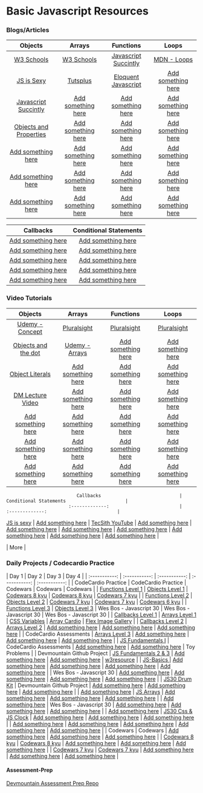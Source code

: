 # Basic Javascript Resources
<!--
| <a target="_blank" href="#">Add something here</a>                       | <a target="_blank" href="#">Add something here</a>                    | <a target="_blank" href="#">Add something here</a>                    | <a target="_blank" href="#">Add something here</a>                    | <a target="_blank" href="#">Add something here</a>                    |
| <a target="_blank" href="#">Add something here</a>                       | <a target="_blank" href="#">Add something here</a>                    | <a target="_blank" href="#">Add something here</a>                    | <a target="_blank" href="#">Add something here</a>                    | <a target="_blank" href="#">Add something here</a>                    |
| <a target="_blank" href="#">Add something here</a>                       | <a target="_blank" href="#">Add something here</a>                    | <a target="_blank" href="#">Add something here</a>                    | <a target="_blank" href="#">Add something here</a>                    | <a target="_blank" href="#">Add something here</a>                    |
-->
### Blogs/Articles
|                                 Objects                                    |                                 Arrays                         |                               Functions                                  |                                 Loops                                 |
|                              :-----------:                                 |                             :-----------:                      |                             :-----------:                                |                             :-----------:                             |
| <a target="_blank" href="https://goo.gl/5jPiQF">W3 Schools</a>             | <a target="_blank" href="https://goo.gl/FFpO4J">W3 Schools</a> | <a target="_blank" href="https://goo.gl/ehcMuX">Javascript Succintly</a> | <a target="_blank" href="https://goo.gl/EYrjpG">MDN - Loops</a>       | 
| <a target="_blank" href="https://goo.gl/CqGbrU">JS is Sexy</a>             | <a target="_blank" href="https://goo.gl/OvLh9Z">Tutsplus</a>   | <a target="_blank" href="https://goo.gl/9wFHRv">Eloquent Javascript</a>  | <a target="_blank" href="#">Add something here</a>                    |
| <a target="_blank" href="https://goo.gl/An1zI2">Javascript Succintly</a>   | <a target="_blank" href="#">Add something here</a>             | <a target="_blank" href="#">Add something here</a>                       | <a target="_blank" href="#">Add something here</a>                    |
| <a target="_blank" href="https://goo.gl/iJg3gt">Objects and Properties</a> | <a target="_blank" href="#">Add something here</a>             | <a target="_blank" href="#">Add something here</a>                       | <a target="_blank" href="#">Add something here</a>                    |
| <a target="_blank" href="#">Add something here</a>                         | <a target="_blank" href="#">Add something here</a>             | <a target="_blank" href="#">Add something here</a>                       | <a target="_blank" href="#">Add something here</a>                    |
| <a target="_blank" href="#">Add something here</a>                         | <a target="_blank" href="#">Add something here</a>             | <a target="_blank" href="#">Add something here</a>                       | <a target="_blank" href="#">Add something here</a>                    |
| <a target="_blank" href="#">Add something here</a>                         | <a target="_blank" href="#">Add something here</a>             | <a target="_blank" href="#">Add something here</a>                       | <a target="_blank" href="#">Add something here</a>                    |

|                      Callbacks                    |               Conditional Statements               |
|                   :-------------:                 |                   :-------------:                  |
|<a target="_blank" href="#">Add something here</a> | <a target="_blank" href="#">Add something here</a> |
|<a target="_blank" href="#">Add something here</a> | <a target="_blank" href="#">Add something here</a> |
|<a target="_blank" href="#">Add something here</a> | <a target="_blank" href="#">Add something here</a> |
|<a target="_blank" href="#">Add something here</a> | <a target="_blank" href="#">Add something here</a> |
|<a target="_blank" href="#">Add something here</a> | <a target="_blank" href="#">Add something here</a> |

### Video Tutorials
|                                   Objects                               |                                 Arrays                                |                                Functions                              |                                 Loops                                 |
|                                :-----------:                            |                             :-----------:                             |                              :-----------:                            |                             :-----------:                             |
| <a target="_blank" href="https://goo.gl/6zDVBt">Udemy - Concept</a>     | <a target="_blank" href="https://goo.gl/JkzM9D">Pluralsight</a>       | <a target="_blank" href="https://goo.gl/b0CzDk">Pluralsight</a>       | <a target="_blank" href="https://goo.gl/NLyb4l">Pluralsight</a>       |
| <a target="_blank" href="https://goo.gl/W0YFl0">Objects and the dot</a> | <a target="_blank" href="https://goo.gl/Q29rgt">Udemy - Arrays</a>    | <a target="_blank" href="#">Add something here</a>                    | <a target="_blank" href="#">Add something here</a>                    |
| <a target="_blank" href="https://goo.gl/D0MmwP">Object Literals</a>     | <a target="_blank" href="#">Add something here</a>                    | <a target="_blank" href="#">Add something here</a>                    | <a target="_blank" href="#">Add something here</a>                    |
| <a target="_blank" href="https://goo.gl/8snnMc">DM Lecture Video</a>    | <a target="_blank" href="#">Add something here</a>                    | <a target="_blank" href="#">Add something here</a>                    | <a target="_blank" href="#">Add something here</a>                    |
| <a target="_blank" href="#">Add something here</a>                      | <a target="_blank" href="#">Add something here</a>                    | <a target="_blank" href="#">Add something here</a>                    | <a target="_blank" href="#">Add something here</a>                    |
| <a target="_blank" href="#">Add something here</a>                      | <a target="_blank" href="#">Add something here</a>                    | <a target="_blank" href="#">Add something here</a>                    | <a target="_blank" href="#">Add something here</a>                    |
| <a target="_blank" href="#">Add something here</a>                      | <a target="_blank" href="#">Add something here</a>                    | <a target="_blank" href="#">Add something here</a>                    | <a target="_blank" href="#">Add something here</a>                    |

                              Callbacks                             |                         Conditional Statements                      |
                           :-------------:                          |                            :-------------:                          |
<a target="_blank" href="https://goo.gl/RxHn9c">JS is sexy</a>      | <a target="_blank" href="#">Add something here</a>                  |
<a target="_blank" href="https://goo.gl/16fimb">TecSith YouTube</a> | <a target="_blank" href="#">Add something here</a>                  |
<a target="_blank" href="#">Add something here</a>                  | <a target="_blank" href="#">Add something here</a>                  |
<a target="_blank" href="#">Add something here</a>                  | <a target="_blank" href="#">Add something here</a>                  |
<a target="_blank" href="#">Add something here</a>                  | <a target="_blank" href="#">Add something here</a>                  |


|                       More                             |




### Daily Projects / Codecardio Practice

|                        Day 1                          |                            Day 2                          |                       Day 3                        |                         Day 4                      |
|                    :-----------:                      |                        :-----------:                      |                     :-----------:                  |                     :-----------:                  |                  :-----------:                         |
|                  CodeCardio Practice                  |                     CodeCardio Practice                   |                       Codewars                     |                       Codewars                     |                       Codewars                         |
| <a target="_blank" href="https://goo.gl/FuDypb">Functions Level 1</a> | <a target="_blank" href="https://goo.gl/ubI0eY">Objects Level 1</a>       | <a target="_blank" href="https://goo.gl/7mBhNd">Codewars 8 kyu</a> | <a target="_blank" href="https://goo.gl/7mBhNd">Codewars 8 kyu</a> | <a target="_blank" href="https://goo.gl/5J3os1">Codewars 7 kyu</a>     |
| <a target="_blank" href="https://goo.gl/uBNfeB">Functions Level 2</a> | <a target="_blank" href="https://goo.gl/I8N0vU">Objects Level 2</a>       | <a target="_blank" href="https://goo.gl/5J3os1">Codewars 7 kyu</a> | <a target="_blank" href="https://goo.gl/5J3os1">Codewars 7 kyu</a> | <a target="_blank" href="https://goo.gl/5OfnGL">Codewars 6 kyu</a>     |
| <a target="_blank" href="https://goo.gl/Ab58oD">Functions Level 3</a> | <a target="_blank" href="https://goo.gl/QI3qeX">Objects Level 3</a>       |                 Wes Bos - Javascript 30            |                 Wes Bos - Javascript 30            |                 Wes Bos - Javascript 30                |
| <a target="_blank" href="https://goo.gl/Z8lBBd">Callbacks Level 1</a> | <a target="_blank" href="https://goo.gl/ja6VXC">Arrays Level 1</a>        | <a target="_blank" href="https://goo.gl/4IGdeI">CSS Variables</a>  | <a target="_blank" href="https://goo.gl/jbu05X">Array Cardio</a>   | <a target="_blank" href="https://goo.gl/zFCNxJ">Flex Image Gallery</a> |
| <a target="_blank" href="https://goo.gl/iNIkAa">Callbacks Level 2</a> | <a target="_blank" href="https://goo.gl/2LE1ql">Arrays Level 2</a>        | <a target="_blank" href="#">Add something here</a>                 | <a target="_blank" href="#">Add something here</a>                 | <a target="_blank" href="#">Add something here</a>                     |
|                 CodeCardio Assessments                | <a target="_blank" href="https://goo.gl/NqtG2y">Arrays Level 3</a>        | <a target="_blank" href="#">Add something here</a>                 | <a target="_blank" href="#">Add something here</a>                 | <a target="_blank" href="#">Add something here</a>                     |
| <a target="_blank" href="https://goo.gl/6lAiOS">JS Fundamentals I</a> |                    CodeCardio Assessments                 | <a target="_blank" href="#">Add something here</a>                 | <a target="_blank" href="#">Add something here</a>                 |                      Toy Problems                      |
|               Devmountain Github Project              | <a target="_blank" href="https://goo.gl/RRCgF3">JS Fundamentals 2 & 3</a> | <a target="_blank" href="#">Add something here</a>                 | <a target="_blank" href="#">Add something here</a>                 | <a target="_blank" href="https://goo.gl/J3j0NX">w3resource</a>         |
| <a target="_blank" href="https://goo.gl/uC54vF"> JS-Basics </a>       | <a target="_blank" href="#">Add something here</a>                        | <a target="_blank" href="#">Add something here</a>                 | <a target="_blank" href="#">Add something here</a>                 | <a target="_blank" href="#">Add something here</a>                     |
|                Wes Bos - Javascript 30                | <a target="_blank" href="#">Add something here</a>                        | <a target="_blank" href="#">Add something here</a>                 | <a target="_blank" href="#">Add something here</a>                 | <a target="_blank" href="#">Add something here</a>                     |
| <a target="_blank" href="https://goo.gl/kj6K15">JS30 Drum Kit</a>     |                  Devmountain Github Project               | <a target="_blank" href="#">Add something here</a>                 | <a target="_blank" href="#">Add something here</a>                 | <a target="_blank" href="#">Add something here</a>                     |
| <a target="_blank" href="#">Add something here</a>                    | <a target="_blank" href="https://goo.gl/twpgKx">JS Arrays</a>             | <a target="_blank" href="#">Add something here</a>                 | <a target="_blank" href="#">Add something here</a>                 | <a target="_blank" href="#">Add something here</a>                     |
| <a target="_blank" href="#">Add something here</a>                    |                    Wes Bos - Javascript 30                | <a target="_blank" href="#">Add something here</a>                 | <a target="_blank" href="#">Add something here</a>                 | <a target="_blank" href="#">Add something here</a>                     |
| <a target="_blank" href="#">Add something here</a>                    | <a target="_blank" href="https://goo.gl/vAo1Om">JS30 Css & JS Clock</a>   | <a target="_blank" href="#">Add something here</a>                 | <a target="_blank" href="#">Add something here</a>                 | <a target="_blank" href="#">Add something here</a>                     |
| <a target="_blank" href="#">Add something here</a>                    | <a target="_blank" href="#">Add something here</a>                        | <a target="_blank" href="#">Add something here</a>                 | <a target="_blank" href="#">Add something here</a>                 | <a target="_blank" href="#">Add something here</a>                     |
|                        Codewars                       |                           Codewars                        | <a target="_blank" href="#">Add something here</a>                 | <a target="_blank" href="#">Add something here</a>                 | <a target="_blank" href="#">Add something here</a>                     |
| <a target="_blank" href="https://goo.gl/7mBhNd">Codewars 8 kyu</a>    | <a target="_blank" href="https://goo.gl/7mBhNd">Codewars 8 kyu</a>        | <a target="_blank" href="#">Add something here</a>                 | <a target="_blank" href="#">Add something here</a>                 | <a target="_blank" href="#">Add something here</a>                     |
| <a target="_blank" href="https://goo.gl/5J3os1">Codewars 7 kyu</a>    | <a target="_blank" href="https://goo.gl/5J3os1">Codewars 7 kyu</a>        | <a target="_blank" href="#">Add something here</a>                 | <a target="_blank" href="#">Add something here</a>                 | <a target="_blank" href="#">Add something here</a>                     |


#### Assessment-Prep
<a target="_blank" href="https://github.com/DevMountain/assessment-prep">Devmountain Assessment Prep Repo</a>